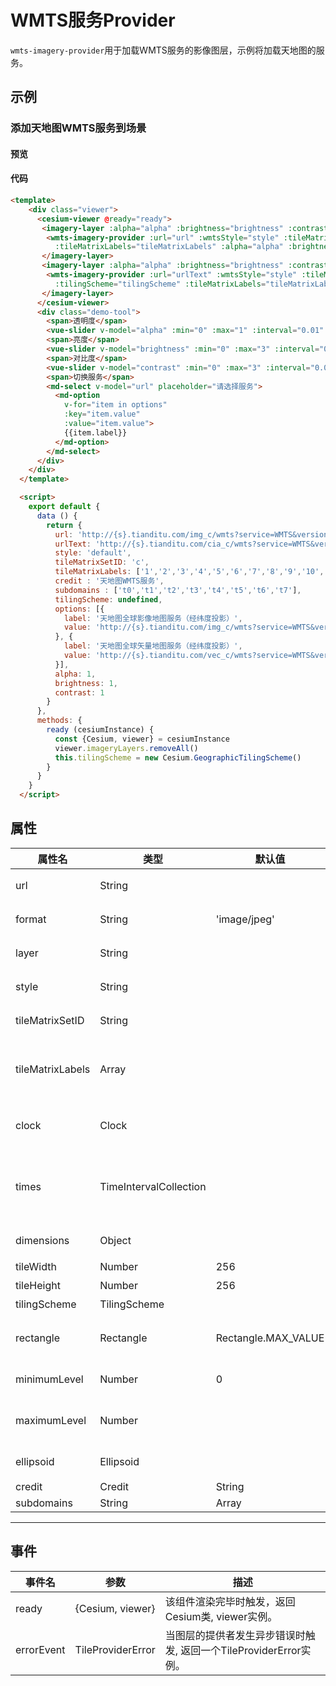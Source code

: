 # WMTS服务Provider

`wmts-imagery-provider`用于加载WMTS服务的影像图层，示例将加载天地图的服务。

## 示例

### 添加天地图WMTS服务到场景

#### 预览

<doc-preview>
  <template>
    <div class="viewer">
      <cesium-viewer @ready="ready">
       <imagery-layer :alpha="alpha" :brightness="brightness" :contrast="contrast">
        <wmts-imagery-provider :url="url" :wmtsStyle="style" :tileMatrixSetID="tileMatrixSetID" :credit="credit" :subdomains="subdomains" :tilingScheme="tilingScheme"
          :tileMatrixLabels="tileMatrixLabels" :alpha="alpha" :brightness="brightness" :contrast="contrast"></wmts-imagery-provider>
       </imagery-layer>
       <imagery-layer :alpha="alpha" :brightness="brightness" :contrast="contrast">
        <wmts-imagery-provider :url="urlText" :wmtsStyle="style" :tileMatrixSetID="tileMatrixSetID" :credit="credit" :subdomains="subdomains"
          :tilingScheme="tilingScheme" :tileMatrixLabels="tileMatrixLabels"></wmts-imagery-provider>
       </imagery-layer>
      </cesium-viewer>
      <div class="demo-tool">
        <span>透明度</span>
        <vue-slider v-model="alpha" :min="0" :max="1" :interval="0.01" tooltip="hover" ></vue-slider>
        <span>亮度</span>
        <vue-slider v-model="brightness" :min="0" :max="3" :interval="0.01" tooltip="hover" ></vue-slider>
        <span>对比度</span>
        <vue-slider v-model="contrast" :min="0" :max="3" :interval="0.01" tooltip="hover" ></vue-slider>
        <span>切换服务</span>
        <md-select v-model="url" placeholder="请选择服务">
          <md-option
            v-for="item in options"
            :key="item.value"
            :value="item.value">
            {{item.label}}
          </md-option>
        </md-select>
      </div>
    </div>
  </template>

  <script>
    export default {
      data () {
        return {
          url: 'http://{s}.tianditu.com/img_c/wmts?service=WMTS&version=1.0.0&request=GetTile&tilematrix={TileMatrix}&layer=img&style={style}&tilerow={TileRow}&tilecol={TileCol}&tilematrixset={TileMatrixSet}&format=tiles',
          urlText: 'http://{s}.tianditu.com/cia_c/wmts?service=WMTS&version=1.0.0&request=GetTile&tilematrix={TileMatrix}&layer=cia&style={style}&tilerow={TileRow}&tilecol={TileCol}&tilematrixset={TileMatrixSet}&format=tiles',
          style: 'default',
          tileMatrixSetID: 'c',
          tileMatrixLabels: ['1','2','3','4','5','6','7','8','9','10','11','12','13','14','15','16','17','18','19'],
          credit : '天地图WMTS服务',
          subdomains : ['t0','t1','t2','t3','t4','t5','t6','t7'],
          tilingScheme: undefined,
          options: [{
            label: '天地图全球影像地图服务（经纬度投影）',
            value: 'http://{s}.tianditu.com/img_c/wmts?service=WMTS&version=1.0.0&request=GetTile&tilematrix={TileMatrix}&layer=img&style={style}&tilerow={TileRow}&tilecol={TileCol}&tilematrixset={TileMatrixSet}&format=tiles'
          }, {
            label: '天地图全球矢量地图服务（经纬度投影）',
            value: 'http://{s}.tianditu.com/vec_c/wmts?service=WMTS&version=1.0.0&request=GetTile&tilematrix={TileMatrix}&layer=vec&style={style}&tilerow={TileRow}&tilecol={TileCol}&tilematrixset={TileMatrixSet}&format=tiles'
          }],
          alpha: 1,
          brightness: 1,
          contrast: 1
        }
      },
      methods: {
        ready (cesiumInstance) {
          const {Cesium, viewer} = cesiumInstance
          viewer.imageryLayers.removeAll()
          this.tilingScheme = new Cesium.GeographicTilingScheme()
        }
      }
    }
  </script>
</doc-preview>

#### 代码

```html
<template>
    <div class="viewer">
      <cesium-viewer @ready="ready">
       <imagery-layer :alpha="alpha" :brightness="brightness" :contrast="contrast">
        <wmts-imagery-provider :url="url" :wmtsStyle="style" :tileMatrixSetID="tileMatrixSetID" :credit="credit" :subdomains="subdomains" :tilingScheme="tilingScheme"
          :tileMatrixLabels="tileMatrixLabels" :alpha="alpha" :brightness="brightness" :contrast="contrast"></wmts-imagery-provider>
       </imagery-layer>
       <imagery-layer :alpha="alpha" :brightness="brightness" :contrast="contrast">
        <wmts-imagery-provider :url="urlText" :wmtsStyle="style" :tileMatrixSetID="tileMatrixSetID" :credit="credit" :subdomains="subdomains"
          :tilingScheme="tilingScheme" :tileMatrixLabels="tileMatrixLabels"></wmts-imagery-provider>
       </imagery-layer>
      </cesium-viewer>
      <div class="demo-tool">
        <span>透明度</span>
        <vue-slider v-model="alpha" :min="0" :max="1" :interval="0.01" tooltip="hover" ></vue-slider>
        <span>亮度</span>
        <vue-slider v-model="brightness" :min="0" :max="3" :interval="0.01" tooltip="hover" ></vue-slider>
        <span>对比度</span>
        <vue-slider v-model="contrast" :min="0" :max="3" :interval="0.01" tooltip="hover" ></vue-slider>
        <span>切换服务</span>
        <md-select v-model="url" placeholder="请选择服务">
          <md-option
            v-for="item in options"
            :key="item.value"
            :value="item.value">
            {{item.label}}
          </md-option>
        </md-select>
      </div>
    </div>
  </template>

  <script>
    export default {
      data () {
        return {
          url: 'http://{s}.tianditu.com/img_c/wmts?service=WMTS&version=1.0.0&request=GetTile&tilematrix={TileMatrix}&layer=img&style={style}&tilerow={TileRow}&tilecol={TileCol}&tilematrixset={TileMatrixSet}&format=tiles',
          urlText: 'http://{s}.tianditu.com/cia_c/wmts?service=WMTS&version=1.0.0&request=GetTile&tilematrix={TileMatrix}&layer=cia&style={style}&tilerow={TileRow}&tilecol={TileCol}&tilematrixset={TileMatrixSet}&format=tiles',
          style: 'default',
          tileMatrixSetID: 'c',
          tileMatrixLabels: ['1','2','3','4','5','6','7','8','9','10','11','12','13','14','15','16','17','18','19'],
          credit : '天地图WMTS服务',
          subdomains : ['t0','t1','t2','t3','t4','t5','t6','t7'],
          tilingScheme: undefined,
          options: [{
            label: '天地图全球影像地图服务（经纬度投影）',
            value: 'http://{s}.tianditu.com/img_c/wmts?service=WMTS&version=1.0.0&request=GetTile&tilematrix={TileMatrix}&layer=img&style={style}&tilerow={TileRow}&tilecol={TileCol}&tilematrixset={TileMatrixSet}&format=tiles'
          }, {
            label: '天地图全球矢量地图服务（经纬度投影）',
            value: 'http://{s}.tianditu.com/vec_c/wmts?service=WMTS&version=1.0.0&request=GetTile&tilematrix={TileMatrix}&layer=vec&style={style}&tilerow={TileRow}&tilecol={TileCol}&tilematrixset={TileMatrixSet}&format=tiles'
          }],
          alpha: 1,
          brightness: 1,
          contrast: 1
        }
      },
      methods: {
        ready (cesiumInstance) {
          const {Cesium, viewer} = cesiumInstance
          viewer.imageryLayers.removeAll()
          this.tilingScheme = new Cesium.GeographicTilingScheme()
        }
      }
    }
  </script>
```

## 属性

|属性名|类型|默认值|描述|
|------|-----|-----|----|
|url|String||`required`指定wmts服务地址。|
|format|String|'image/jpeg'|`optional` 指定服务的MIME类型。|
|layer|String||指定WMTS请求图层名称。|
|style|String||指定WMTS请求样式名称。|
|tileMatrixSetID|String||指定WMTS请求的TileMatrixSet的标识符。|
|tileMatrixLabels|Array||`optional` 指定TileMatrix中用于WMTS请求的标识符列表，每个TileMatrix级别一个。|
|clock|Clock||`optional` 确定时间维度值时使用的Clock实例。 指定options.times时必需。|
|times|TimeIntervalCollection||`optional` TimeIntervalCollection，其data属性是一个包含时间动态维度及其值的对象。|
|dimensions|Object||`optional` 指定包含静态尺寸及其值的对象。|
|tileWidth|Number|256|`optional` 像元宽度。|
|tileHeight|Number|256|`optional` 像元高度。|
|tilingScheme|TilingScheme||`optional` 指定切片方案。|
|rectangle|Rectangle|Rectangle.MAX_VALUE|`optional` 图层的矩形范围,此矩形限制了影像可见范围。|
|minimumLevel|Number|0|`optional` 图层可以显示的最小层级。|
|maximumLevel|Number||`optional` 图层可以显示的最大层级，undefined表示没有限制。|
|ellipsoid|Ellipsoid||`optional` 参考椭球体，没指定默认WGS84椭球。|
|credit|Credit | String||`optional` 数据源描述信息。|
|subdomains|String| Array |'abc'|`optional` 指定URL模板中{s}占位符的子域。 如果此参数是单个字符串，则字符串中的每个字符都是子域。 如果是数组，则数组中的每个元素都是子域。|
---

## 事件

|事件名|参数|描述|
|------|----|----|
|ready|{Cesium, viewer}|该组件渲染完毕时触发，返回Cesium类, viewer实例。|
|errorEvent|TileProviderError|当图层的提供者发生异步错误时触发, 返回一个TileProviderError实例。|
